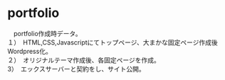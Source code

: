 # portfolio
　portfolio作成時データ。<br>
１）　HTML,CSS,Javascriptにてトップページ、大まかな固定ページ作成後Wordpress化。<br>
２）　オリジナルテーマ作成後、各固定ページを作成。<br>
3）　エックスサーバーと契約をし、サイト公開。

